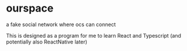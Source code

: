 # ourspace
a fake social network where ocs can connect

This is designed as a program for me to learn React and Typescript (and potentially also ReactNative later)
